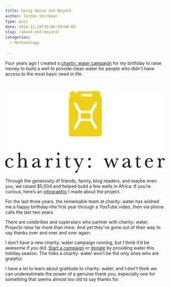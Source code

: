 ```yaml
---
title: Going Above and Beyond
author: Jordan Shirkman
type: post
date: 2014-11-24T10:00:59+00:00
slug: /above-and-beyond/
categories:
  - Methodology

---
```

Four years ago I created a [charity: water campaign](http://mycharitywater.org/jshirk) for my birthday to raise money to build a well to provide clean water for people who didn’t have access to the most basic need in life.

&nbsp;

![Image](/static/images/charitywater_vertical_white.jpeg) 

Through the generosity of friends, family, blog readers, and maybe even you, we raised $5,004 and helped build a few wells in Africa. If you’re curious, here’s an [infographic](https://jshirk.com/blog/charity-water-update-infographic/) I made about the project.

For the last three years, the remarkable team at charity: water has wished me a happy birthday–the first year through a YouTube video, then via phone calls the last two years.

There are celebrities and superstars who partner with charity: water. Projects raise far more than mine. And yet they’ve gone out of their way to say thanks over and over and over again.

I don’t have a new charity: water campaign running, but I think it’d be awesome if you did. [Start a campaign](https://my.charitywater.org/p/signin) or [donate](http://mycharitywater.org/jshirk) by providing water this holiday season. The folks a charity: water won’t be the only ones who are grateful.

I have a lot to learn about gratitude to charity: water, and I don't think we can underestimate the power of a genuine thank you, especially one for something that seems almost too old to say thanks for.
